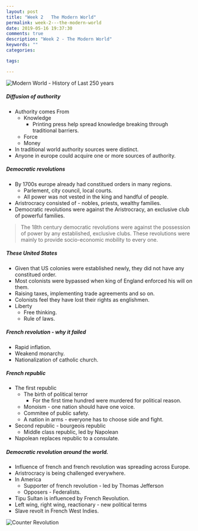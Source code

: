 ```yaml
---
layout: post
title: "Week 2   The Modern World"
permalink: week-2---the-modern-world
date: 2019-05-16 19:37:30
comments: true
description: "Week 2 - The Modern World"
keywords: ""
categories:

tags:

---
```

![Modern World - History of Last 250 years](/images/modern-world.png)

##### Diffusion of authority
* Authority comes From
  * Knowledge
    * Printing press help spread knowledge breaking through traditional barriers.
  * Force
  * Money
* In traditional world authority sources were distinct.
* Anyone in europe could acquire one or more sources of authority.

##### Democratic revolutions
* By 1700s europe already had constitued orders in many regions.
  * Parlement, city council, local courts.
  * All power was not vested in the king and handful of people.
* Aristrocracy consisted of - nobles, priests, wealthy families.
* Democratic revolutions were against the Aristrocracy, an exclusive club of powerful families.

>The 18th century democratic revolutions were against the possession of power by any established, exclusive clubs. These revolutions were mainly to provide socio-economic mobility to every one.

##### These United States
* Given that US colonies were established newly, they did not have any constitued order.
* Most colonists were bypassed when king of England enforced his will on them.
* Raising taxes, implementing trade agreements and so on.
* Colonists feel they have lost their rights as englishmen.
* Liberty
  * Free thinking.
  * Rule of laws.

##### French revolution - why it failed
* Rapid inflation.
* Weakend monarchy.
* Nationalization of catholic church.

##### French republic
* The first republic
  * The birth of political terror
    * For the first time hundred were murdered for political reason.
  * Monoism - one nation should have one voice.
  * Commitee of public safety.
  * A nation in arms - everyone has to choose side and fight.
* Second republic - bourgeois republic
  * Middle class republic, led by Napolean
* Napolean replaces republic to a consulate.

##### Democratic revolution around the world.
* Influence of french and french revolution was spreading across Europe.
* Aristrocracy is being challenged everywhere.
* In America
  * Supporter of french revolution - led by Thomas Jefferson
  * Opposers - Federalists.
* Tipu Sultan is influenced by French Revolution.
* Left wing, right wing, reactionary - new political terms
* Slave revolt in French West Indies.

![Counter Revolution](/images/counter-revolutions.png)
